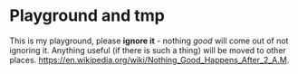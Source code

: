 # Playground and tmp
This is my playground, please **ignore it**  - nothing *good* will come out of not ignoring it. 
Anything useful (if there is such a thing) will be moved to other places. 
https://en.wikipedia.org/wiki/Nothing_Good_Happens_After_2_A.M.


